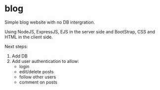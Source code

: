 # blog
 
Simple blog website with no DB intergration.

Using NodeJS, ExpressJS, EJS in the server side and BootStrap, CSS and HTML in the client side.

Next steps:
1. Add DB
2. Add user authentication to allow:
     - login
     - edit/delete posts
     - follow other users
     - comment on posts
